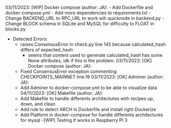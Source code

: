 03/11/2023: [WIP] Docker compose (author: JA):
    - Add Dockerfile and docker-compose.yml
    - Add more dependencies to requirements.txt
    - Change BACKEND_URL to RPC_URL to work wih quicknode in backend.py
    - Change BLOCK schema in SQLite and MySQL for difficulty to FLOAT in blocks.py
  - Detected Errors:
    - raises ConsensusError in check.py line 145 because calculated_hash differs of expected_hash
      - seems that content used to generate calculated_hash has some None attributes, idk if this is the problem.
03/11/2023: [OK] Docker compose (author: JA):
    - Fixed ConsensusError exception commenting CHECKPOINTS_MAINNET line:19
03/11/2023: [OK] Adminer (author: JA):
    - Add Adminer to docker-compose.yml to be able to visualize data
04/11/2023: [OK] Makefile (author: JA):
    - Add Makefile to handle differents architectures with recipes up, down, and clean
    - Add rule to detect ARCH in Dockerfile and install right Dockerize
    - Add Platform in docker-compose for handle differents architectures for mysql
    -[WIP] Testing if works in Raspberry PI 3